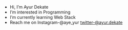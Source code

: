 -  Hi, I’m Ayur Dekate
-  I’m interested in Programming
-  I’m currently learning Web Stack
-  Reach me on Instagram-@aye_yur
                 twitter-@ayur.dekate
<!---
aayurdekate/aayurdekate is a ✨ special ✨ repository because its `README.md` (this file) appears on your GitHub profile.
You can click the Preview link to take a look at your changes.
--->
